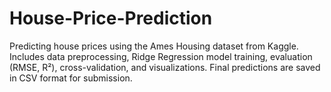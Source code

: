 # House-Price-Prediction
Predicting house prices using the Ames Housing dataset from Kaggle. Includes data preprocessing, Ridge Regression model training, evaluation (RMSE, R²), cross-validation, and visualizations. Final predictions are saved in CSV format for submission.
